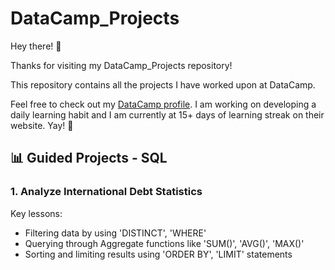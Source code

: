 # DataCamp_Projects

Hey there! 👋

Thanks for visiting my DataCamp_Projects repository!

This repository contains all the projects I have worked upon at DataCamp.

Feel free to check out my [DataCamp profile](https://www.datacamp.com/profile/rohaanzuberi). I am working on developing a daily learning habit and I am currently at 15+ days of learning streak on their website. Yay! 🥳

## 📊 Guided Projects - SQL

### 1. Analyze International Debt Statistics

Key lessons:
- Filtering data by using 'DISTINCT', 'WHERE'
- Querying through Aggregate functions like 'SUM()', 'AVG()', 'MAX()'
- Sorting and limiting results using 'ORDER BY', 'LIMIT' statements
